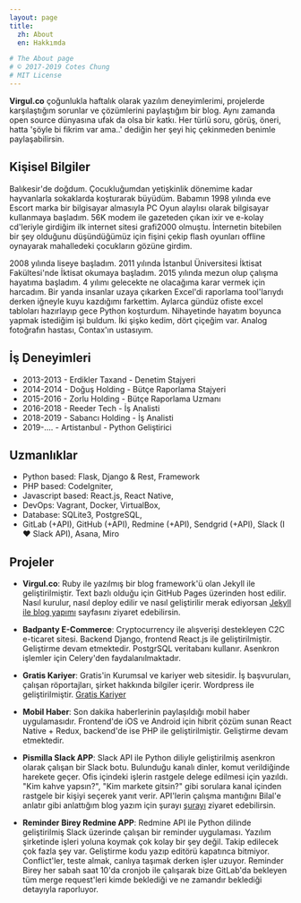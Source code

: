 ```yaml
---
layout: page
title:
  zh: About
  en: Hakkımda

# The About page
# © 2017-2019 Cotes Chung
# MIT License
---
```


**Virgul.co** çoğunlukla haftalık olarak yazılım deneyimlerimi, projelerde karşılaştığım sorunlar ve çözümlerini paylaştığım bir blog.
Aynı zamanda open source dünyasına ufak da olsa bir katkı. Her türlü soru, görüş, öneri, hatta 'şöyle bi fikrim var ama..' dediğin her şeyi
hiç çekinmeden benimle paylaşabilirsin.

## Kişisel Bilgiler
  Balıkesir'de doğdum. Çocukluğumdan yetişkinlik dönemime kadar hayvanlarla sokaklarda koşturarak büyüdüm. 
  Babamın 1998 yılında eve Escort marka bir bilgisayar almasıyla PC Oyun alaylısı olarak bilgisayar kullanmaya başladım.
  56K modem ile gazeteden çıkan ixir ve e-kolay cd'leriyle girdiğim ilk internet sitesi grafi2000 olmuştu. İnternetin bitebilen bir şey olduğunu
  düşündüğümüz için fişini çekip flash oyunları offline oynayarak mahalledeki çocukların gözüne girdim.

  2008 yılında liseye başladım. 2011 yılında İstanbul Üniversitesi İktisat Fakültesi'nde İktisat okumaya başladım. 2015 yılında mezun olup çalışma hayatıma
  başladım. 4 yılımı gelecekte ne olacağıma karar vermek için harcadım. Bir yanda insanlar uzaya çıkarken Excel'di raporlama tool'larıydı derken iğneyle kuyu kazdığımı farkettim. Aylarca gündüz ofiste excel tabloları hazırlayıp gece Python koşturdum. Nihayetinde hayatım boyunca yapmak istediğim işi buldum. 
  İki şişko kedim, dört çiçeğim var. Analog fotoğrafın hastası, Contax'ın ustasıyım. 



## İş Deneyimleri
- 2013-2013 - Erdikler Taxand - Denetim Stajyeri
- 2014-2014 - Doğuş Holding - Bütçe Raporlama Stajyeri
- 2015-2016 - Zorlu Holding - Bütçe Raporlama Uzmanı
- 2016-2018 - Reeder Tech - İş Analisti
- 2018-2019 - Sabancı Holding - İş Analisti
- 2019-.... - Artistanbul - Python Geliştirici



## Uzmanlıklar
- Python based: Flask, Django & Rest, Framework
- PHP based: CodeIgniter,
- Javascript based: React.js, React Native,
- DevOps: Vagrant, Docker, VirtualBox,
- Database: SQLite3, PostgreSQL,
- GitLab (+API), GitHub (+API), Redmine (+API), Sendgrid (+API), Slack (I ❤ Slack API), Asana, Miro


## Projeler
- **Virgul.co**: Ruby ile yazılmış bir blog framework'ü olan Jekyll ile geliştirilmiştir. Text bazlı olduğu için GitHub Pages üzerinden host edilir. 
Nasıl kurulur, nasıl deploy edilir ve nasıl geliştirilir merak ediyorsan [Jekyll ile blog yapımı](https://virgul.co) sayfasını ziyaret edebilirsin.

- **Badpanty E-Commerce**: Cryptocurrency ile alışverişi destekleyen C2C e-ticaret sitesi. Backend Django, frontend React.js ile geliştirilmiştir. Geliştirme devam etmektedir. PostgrSQL veritabanı kullanır. Asenkron işlemler için Celery'den faydalanılmaktadır.

- **Gratis Kariyer**: Gratis'in Kurumsal ve kariyer web sitesidir. İş başvuruları, çalışan röportajları, şirket hakkında bilgiler içerir. 
Wordpress ile geliştirilmiştir. [Gratis Kariyer](https://www.gratis.com/kariyer)

- **Mobil Haber**: Son dakika haberlerinin paylaşıldığı mobil haber uygulamasıdır. Frontend'de iOS ve Android için hibrit çözüm sunan React Native + Redux,
backend'de ise PHP ile geliştirilmiştir. Geliştirme devam etmektedir.

- **Pismilla Slack APP**: Slack API ile Python diliyle geliştirilmiş asenkron olarak çalışan bir Slack botu. Bulunduğu kanalı dinler, komut verildiğinde
harekete geçer. Ofis içindeki işlerin rastgele delege edilmesi için yazıldı. "Kim kahve yapsın?", "Kim markete gitsin?" gibi sorulara kanal içinden rastgele
bir kişiyi seçerek yanıt verir. API'lerin çalışma mantığını Bilal'e anlatır gibi anlattığım blog yazım için şurayı [şurayı](https://virgul.co/posts/api/) ziyaret edebilirsin.

- **Reminder Birey Redmine APP**: Redmine API ile Python dilinde geliştirilmiş Slack üzerinde çalışan bir reminder uygulaması. Yazılım şirketinde işleri yoluna koymak çok kolay bir şey değil. Takip edilecek çok fazla şey var. Geliştirme kodu yazıp editörü kapatınca bitmiyor. Conflict'ler, teste almak, canlıya taşımak derken işler uzuyor. Reminder Birey her sabah saat 10'da cronjob ile çalışarak bize GitLab'da bekleyen tüm merge request'leri kimde beklediği ve ne zamandır beklediği detayıyla raporluyor. 